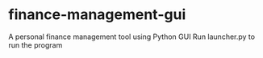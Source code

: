# finance-management-gui
A personal finance management tool using Python GUI
Run launcher.py to run the program